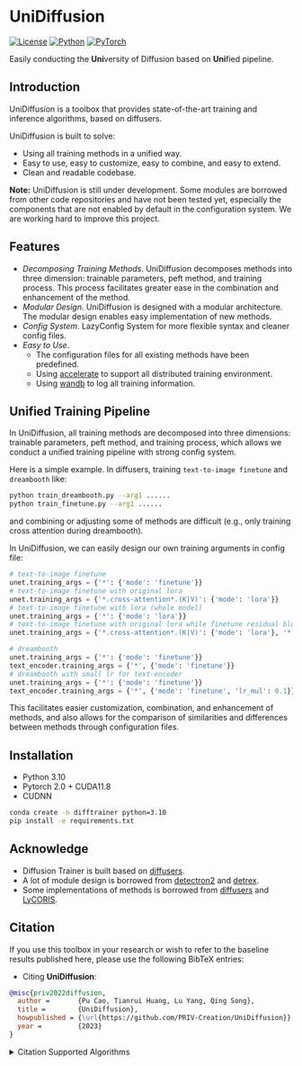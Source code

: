 # UniDiffusion
[![License](https://img.shields.io/badge/license-apache2.0-green.svg)](LICENSE)
[![Python](https://img.shields.io/badge/python-3.10-blue.svg)](https://www.python.org/)
[![PyTorch](https://img.shields.io/badge/pytorch-2.0.0-blue.svg)](https://pytorch.org/)

Easily conducting the **Uni**versity of Diffusion based on **Uni**fied pipeline.

## Introduction
UniDiffusion is a toolbox that provides state-of-the-art training and inference algorithms, based on diffusers.

UniDiffusion is built to solve:
- Using all training methods in a unified way. 
- Easy to use, easy to customize, easy to combine, and easy to extend.
- Clean and readable codebase.

**Note:** UniDiffusion is still under development. Some modules are borrowed from other code repositories and have not been tested yet, especially the components that are not enabled by default in the configuration system. We are working hard to improve this project.

## Features
- *Decomposing Training Methods*. UniDiffusion decomposes methods into three dimension: trainable parameters, peft method, and training process. This process facilitates greater ease in the combination and enhancement of the method.
- *Modular Design*. UniDiffusion is designed with a modular architecture. The modular design enables easy implementation of new methods. 
- *Config System*. LazyConfig System for more flexible syntax and cleaner config files.
- *Easy to Use*.
  - The configuration files for all existing methods have been predefined. 
  - Using [accelerate](https://github.com/huggingface/accelerate) to support all distributed training environment. 
  - Using [wandb](https://wandb.ai/) to log all training information.

## Unified Training Pipeline
In UniDiffusion, all training methods are decomposed into three dimensions: trainable parameters, peft method, and training process, which allows we conduct a unified training pipeline with strong config system.

Here is a simple example. In diffusers, training `text-to-image finetune` and `dreambooth` like:
```bash
python train_dreambooth.py --arg1 ......
python train_finetune.py --arg1 ......
```
and combining or adjusting some of methods are difficult (e.g., only training cross attention during dreambooth).

In UniDiffusion, we can easily design our own training arguments in config file:
```python
# text-to-image finetune
unet.training_args = {'*': {'mode': 'finetune'}}
# text-to-image finetune with original lora
unet.training_args = {'*.cross-attention*.(K|V)': {'mode': 'lora'}}
# text-to-image finetune with lora (whole model)
unet.training_args = {'*': {'mode': 'lora'}}
# text-to-image finetune with original lora while finetune residual block with small learning rate
unet.training_args = {'*.cross-attention*.(K|V)': {'mode': 'lora'}, '*.residual*': {'mode': 'finetune', 'lr_mul': 0.1}}

# dreambooth
unet.training_args = {'*': {'mode': 'finetune'}}
text_encoder.training_args = {'*', {'mode': 'finetune'}}
# dreambooth with small lr for text-encoder
unet.training_args = {'*': {'mode': 'finetune'}}
text_encoder.training_args = {'*', {'mode': 'finetune', 'lr_mul': 0.1}}
```
This facilitates easier customization, combination, and enhancement of methods, and also allows for the comparison of similarities and differences between methods through configuration files.

## Installation
- Python 3.10
- Pytorch 2.0 + CUDA11.8
- CUDNN
```bash
conda create -n difftrainer python=3.10
pip install -e requirements.txt
```

## Acknowledge
- Diffusion Trainer is built based on [diffusers](https://github.com/huggingface/diffusers).
- A lot of module design is borrowed from [detectron2](https://github.com/facebookresearch/detectron2) and [detrex](https://github.com/IDEA-Research/detrex).
- Some implementations of methods is borrowed from  [diffusers](https://github.com/huggingface/diffusers) and [LyCORIS](https://github.com/KohakuBlueleaf/LyCORIS).

## Citation
If you use this toolbox in your research or wish to refer to the baseline results published here, please use the following BibTeX entries:

- Citing **UniDiffusion**:

```BibTeX
@misc{priv2022diffusion,
  author =       {Pu Cao, Tianrui Huang, Lu Yang, Qing Song},
  title =        {UniDiffusion},
  howpublished = {\url{https://github.com/PRIV-Creation/UniDiffusion}},
  year =         {2023}
}
```

<details>
<summary> Citation Supported Algorithms </summary>
